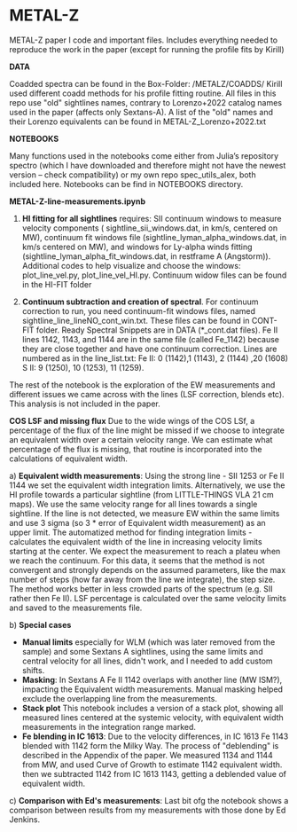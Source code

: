 # METAL-Z
METAL-Z paper I code and important files. Includes everything needed to reproduce the work in the paper (except for running the profile fits by Kirill)

**DATA**

Coadded spectra can be found in the Box-Folder: /METALZ/COADDS/
Kirill used different coadd methods for his profile fitting routine.
All files in this repo use "old" sightlines names, contrary to Lorenzo+2022 catalog names used in the paper (affects only Sextans-A). A list of the  "old" names and their Lorenzo equivalents can be found in METAL-Z_Lorenzo+2022.txt

**NOTEBOOKS**

Many functions used in the notebooks come either from Julia’s repository spectro (which I have downloaded and therefore might not have the newest version – check compatibility) or my own repo spec_utils_alex, both included here. Notebooks can be find in NOTEBOOKS directory.

**METAL-Z-line-measurements.ipynb**
1.	**HI fitting for all sightlines** requires: SII continuum windows to measure velocity components ( sightline_sii_windows.dat, in km/s, centered on MW), continuum fit windows file (sightline_lyman_alpha_windows.dat, in km/s  centered on MW), and windows for Ly-alpha winds fitting (sightline_lyman_alpha_fit_windows.dat, in restframe A (Angstorm)). Additional codes to help visualize and choose the windows: plot_line_vel.py, plot_line_vel_HI.py. Continuum widow files can be found in the HI-FIT folder

2.	**Continuum subtraction and creation of spectral**. For continuum correction to run, you need continuum-fit windows files, named sightline_line_lineNO_cont_win.txt. These files can be found in CONT-FIT folder. Ready Spectral Snippets are in DATA (*_cont.dat files). Fe II lines 1142, 1143, and 1144 are in the same file (called Fe_1142) because they are close together and have one continuum correction.
Lines are numbered as in the line_list.txt: Fe II: 0 (1142),1 (1143), 2 (1144) ,20 (1608) S II: 9 (1250), 10 (1253), 11 (1259).

The rest of the notebook is the exploration of the EW measurements and different issues we came across with the lines (LSF correction, blends etc). This analysis is not included in the paper.

**COS LSF and missing flux**
Due to the wide wings of the COS LSf, a percentage of the flux of the line might be missed if we choose to integrate an equivalent width over a certain velocity range. We can estimate what percentage of the flux is missing, that routine is incorporated into the calculations of equivalent width. 

a) **Equivalent width measurements**: Using the strong line - SII 1253 or Fe II 1144 we set the equivalent width integration limits. Alternatively, we use the HI profile towards a particular sightline (from LITTLE-THINGS VLA 21 cm maps). We use the same velocity range for all lines towards a single sightline. If the line is not detected, we measure EW within the same limits and  use 3 sigma (so 3 * error of Equivalent width measurement) as an upper limit. The automatized method for finding integration limits - calculates the equivalent width of the line in increasing velocity limits starting at the center. We expect the measurement to reach a plateu when we reach the continuum. For this data, it seems that the method is not convergent and strongly depends on the assumed parameters, like the max number of steps (how far away from the line we integrate), the step size. The method works better in less crowded parts of the spectrum (e.g. SII rather then Fe II). LSF percentage is calculated over the same velocity limits and saved to the measurements file.

b) **Special cases**
  - **Manual limits** especially for WLM (which was later removed from the sample) and some Sextans A sightlines, using the same limits and central velocity for all lines, didn't work, and I needed to add custom shifts.
  - **Masking**: In Sextans A Fe II 1142 overlaps with another line (MW ISM?), impacting the Equivalent width measurements. Manual masking helped exclude the overlapping line from the measurements.
  - **Stack plot** This notebook includes a version of a stack plot, showing all measured lines centered at the systemic velocity, with equivalent width measurements in the integration range marked.
  - **Fe blending in IC 1613**: Due to the velocity differences, in IC 1613 Fe 1143 blended with 1142 form the Milky Way. The process of "deblending" is described in the Appendix of the paper. We measured 1134 and 1144 from MW, and used Curve of Growth to estimate 1142 equivalent width. then we subtracted 1142 from IC 1613 1143, getting a deblended value of equivalent width. 

c) **Comparison with Ed's measurements**: Last bit ofg the notebook shows a comparison between results from my measurements with those done by Ed Jenkins.

